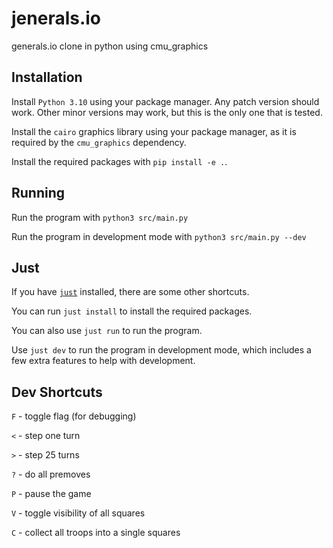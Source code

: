 # jenerals.io

generals.io clone in python using cmu_graphics

## Installation

Install `Python 3.10` using your package manager. Any patch version should work. Other minor versions may work, but this is the only one that is tested.

Install the `cairo` graphics library using your package manager, as it is required by the `cmu_graphics` dependency.

Install the required packages with `pip install -e .`.

## Running

Run the program with `python3 src/main.py`

Run the program in development mode with `python3 src/main.py --dev`

## Just

If you have [`just`](https://github.com/casey/just) installed, there are some other shortcuts.

You can run `just install` to install the required packages.

You can also use `just run` to run the program.

Use `just dev` to run the program in development mode, which includes a few extra features to help with development.

## Dev Shortcuts

`F` - toggle flag (for debugging)

`<` - step one turn

`>` - step 25 turns

`?` - do all premoves

`P` - pause the game

`V` - toggle visibility of all squares

`C` - collect all troops into a single squares
